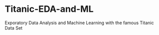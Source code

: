 # Titanic-EDA-and-ML
Exporatory Data Analysis and Machine Learning with the famous Titanic Data Set
